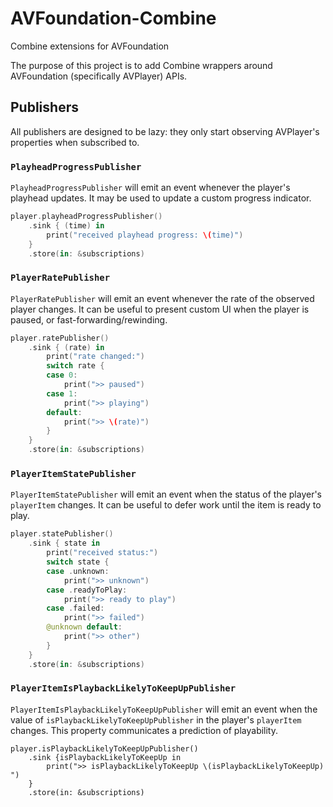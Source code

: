 # AVFoundation-Combine
Combine extensions for AVFoundation

The purpose of this project is to add Combine wrappers around AVFoundation (specifically AVPlayer) APIs.

## Publishers
All publishers are designed to be lazy: they only start observing AVPlayer's properties when subscribed to.

### `PlayheadProgressPublisher`
`PlayheadProgressPublisher` will emit an event whenever the player's playhead updates. It may be used to update a custom progress indicator.
```swift
player.playheadProgressPublisher()
    .sink { (time) in
        print("received playhead progress: \(time)")
    }
    .store(in: &subscriptions)
```

### `PlayerRatePublisher`
`PlayerRatePublisher` will emit an event whenever the rate of the observed player changes. It can be useful to present custom UI when the player is paused, or fast-forwarding/rewinding.
```swift
player.ratePublisher()
    .sink { (rate) in
        print("rate changed:")
        switch rate {
        case 0:
            print(">> paused")
        case 1:
            print(">> playing")
        default:
            print(">> \(rate)")
        }
    }
    .store(in: &subscriptions)
```

### `PlayerItemStatePublisher`
`PlayerItemStatePublisher` will emit an event when the status of the player's `playerItem` changes. It can be useful to defer work until the item is ready to play.
```swift
player.statePublisher()
    .sink { state in
        print("received status:")
        switch state {
        case .unknown:
            print(">> unknown")
        case .readyToPlay:
            print(">> ready to play")
        case .failed:
            print(">> failed")
        @unknown default:
            print(">> other")
        }
    }
    .store(in: &subscriptions)
```

### `PlayerItemIsPlaybackLikelyToKeepUpPublisher`
`PlayerItemIsPlaybackLikelyToKeepUpPublisher` will emit an event when the value of `isPlaybackLikelyToKeepUpPublisher` in the player's `playerItem` changes. This property communicates a prediction of playability.

```
player.isPlaybackLikelyToKeepUpPublisher()
    .sink {isPlaybackLikelyToKeepUp in
        print(">> isPlaybackLikelyToKeepUp \(isPlaybackLikelyToKeepUp) ")
    }
    .store(in: &subscriptions)
```